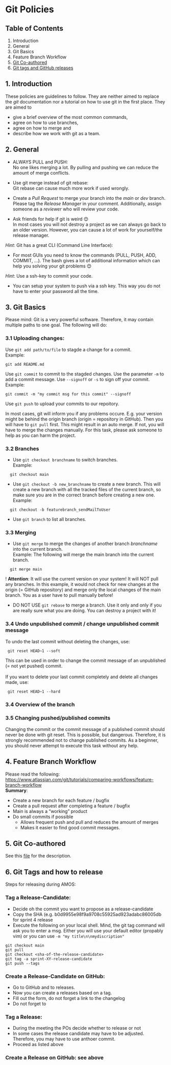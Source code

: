 # Git Policies

## Table of Contents

1. Introduction
2. General
3. Git Basics
4. Feature Branch Workflow
5. [Git Co-authored](https://github.com/amosproj/amos2022ss04-digital-identity/blob/main/Documentation/dev/HowToCoAuthor.md)
6. [Git tags and GitHub releases](https://github.com/amosproj/amos2022ss04-digital-identity/blob/main/Documentation/dev/GitPolicies.md#6-git-tags-and-how-to-release)

## 1. Introduction

These policies are guidelines to follow. They are neither aimed to replace the _git_ documentation nor a tutorial on how to use git in the first place.
They are aimed to

- give a brief overview of the most common commands,
- agree on how to use branches,
- agree on how to merge and
- describe how we work with git as a team.

## 2. General

- ALWAYS PULL and PUSH:<br >
  No one likes merging a lot. By pulling and pushing we can reduce the amount of merge conflicts.
- Use git merge instead of git rebase: <br >
  Git rebase can cause much more work if used wrongly.

- Create a _Pull Request_ to merge your branch into the _main_ or _dev_ branch.<br >
  Please tag the _Release Manager_ in your comment. Additionally, assign someone as a _reviewer_ who will review your code.

- Ask friends for help if git is weird 😊 <br >
  In most cases you will not destroy a project as we can always go back to an older version. However, you can cause a lot of work for yourself/the release manager.

_Hint_: Git has a great CLI (Command Line Interface): <br >

- For most GUIs you need to know the commands (PULL, PUSH, ADD, COMMIT, …). The bash gives a lot of additional information which can help you solving your git problems 😊

_Hint_: Use a ssh-key to commit your code.

- You can setup your system to push via a ssh key. This way you do not have to enter your password all the time.

## 3. Git Basics

Please mind: Git is a very powerful software. Therefore, it may contain multiple paths to one goal. The following will do:

### 3.1 **Uploading changes:**

Use `git add path/to/file` to stagde a change for a commit.<br />Example:

```
git add README.md
```

Use `git commit` to commit to the stagded changes. Use the parameter `-m` to add a commit message. Use `--signoff` or `-s` to sign off your commit. <br />Example:

```
git commit -m "my commit msg for this commit" --signoff
```

Use `git push` to upload your commits to our repoitory.

In most cases, git will inform you if any problems occure. E.g. your version might be behind the origin branch (origin = repository in GitHub).
Then you will have to `git pull` first. This might result in an auto merge. If not, you will have to merge the changes manually.
For this task, please ask someone to help as you can harm the project.

### 3.2 **Branches**

- Use `git checkout branchname` to switch branches. <br />Example:

```
  git checkout main
```

- Use `git checkout -b new_branchname` to create a new branch. This will create a new branch with all the tracked files of the current branch, so make sure you are in the correct branch before creating a new one.<br />Example:

```
  git checkout -b featurebranch_sendMailToUser
```

- Use `git branch` to list all branches.

### 3.3 **Merging**

- Use `git merge` to merge the changes of another branch _branchname_ into the current branch. <br />Example: The following will merge the main branch into the current branch.

```
  git merge main
```

! **Attention**: It will use the current version on your system! It will NOT pull any branches. In this example, it would not check for new changes at the origin (= GitHub repository) and merge only the local changes of the main branch.
You as a user have to pull manually before!

- DO NOT USE `git rebase` to merge a branch. Use it only and only if you are really sure what you are doing. You can destroy a project with it!

### 3.4 **Undo unpublished commit / change unpublished commit message**

To undo the last commit without deleting the changes, use:

```
 git reset HEAD~1 --soft
```

This can be used in order to change the commit message of an unpublished (= not yet pushed) commit. <br > <br >
If you want to delete your last commit completely and delete all changes made, use:

```
 git reset HEAD~1 --hard
```

### 3.4 **Overview of the branch**

### 3.5 Changing pushed/published commits

Changing the commit or the commit message of a published commit should never be done with git reset.
This is possible, but dangerous. Therefore, it is strongly recommended not to change published commits.
As a beginner, you should never attempt to execute this task without any help.

## 4. Feature Branch Workflow

Please read the following: https://www.atlassian.com/git/tutorials/comparing-workflows/feature-branch-workflow<br >
**Summary**:

- Create a new branch for each feature / bugfix
- Create a pull request after completing a feature / bugfix
- Main is always a “working” product
- Do small commits if possible
  - Allows frequent push and pull and reduces the amount of merges
  - Makes it easier to find good commit messages.

## 5. Git Co-authored

See this [file](https://github.com/amosproj/amos2022ss04-digital-identity/blob/main/Documentation/dev/HowToCoAuthor.md) for the description.

## 6. Git Tags and how to release

Steps for releasing during AMOS:

### Tag a Release-Candidate:

- Decide oh the commit you want to propose as a release-candidate
- Copy the SHA (e.g. b0d9955e98f9a9708c55925ad923adabc86005db for sprint 4 release
- Execute the following on your local shell. Mind, the git tag command will ask you to enter a msg. Either you will use your default editor (propably vim) or you can use `-m "my title\n\nmydiscription"`

```
git checkout main
git pull
git checkout <sha-of-the-release-candidate>
git tag -a sprint-XY-release-candidate
git push --tags
```

### Create a Release-Candidate on GitHub:

- Go to GitHub and to releases.
- Now you can create a releases based on a tag.
- Fill out the form, do not forget a link to the changelog
- Do not forget to

### Tag a Release:

- During the meeting the POs decide whether to release or not
- In some cases the release candidate may have to be adjusted. Therefore, you may have to use anthoer commit.
- Proceed as listed above

### Create a Release on GitHub: see above
